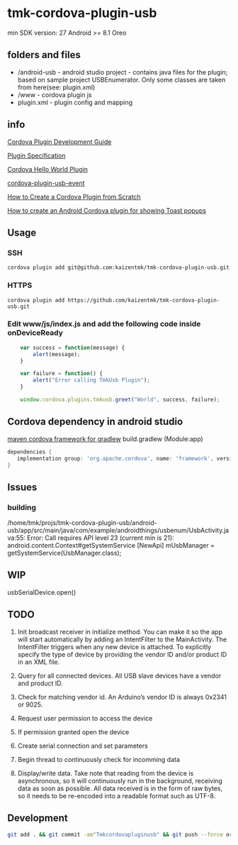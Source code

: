 # tmk-cordova-plugin-usb

min SDK version: 27
Android >= 8.1 Oreo

## folders and files

* /android-usb  - android studio project - contains java files for the plugin; based on sample project USBEnumerator. Only some classes are taken from here(see: plugin.xml)
* /www          - cordova plugin js
* plugin.xml    - plugin config and mapping

## info

[Cordova Plugin Development Guide](https://cordova.apache.org/docs/en/latest/guide/hybrid/plugins/index.html)

[Plugin Specification](https://cordova.apache.org/docs/en/latest/plugin_ref/spec.html)

[Cordova Hello World Plugin](https://github.com/don/cordova-plugin-hello)

[cordova-plugin-usb-event](https://www.npmjs.com/package/cordova-plugin-usb-event)

[How to Create a Cordova Plugin from Scratch](https://www.outsystems.com/blog/posts/how-to-create-a-cordova-plugin-from-scratch/)

[How to create an Android Cordova plugin for showing Toast popups](https://dev.to/nikola/how-to-create-an-android-cordova-plugin-for-showing-toast-popups--9fb)


## Usage

### SSH
~~~
cordova plugin add git@github.com:kaizentmk/tmk-cordova-plugin-usb.git
~~~

### HTTPS

~~~
cordova plugin add https://github.com/kaizentmk/tmk-cordova-plugin-usb.git
~~~

### Edit www/js/index.js and add the following code inside onDeviceReady

~~~ js
    var success = function(message) {
        alert(message);
    }

    var failure = function() {
        alert("Error calling TmkUsb Plugin");
    }

    window.cordova.plugins.tmkusb.greet("World", success, failure);
~~~

## Cordova dependency in android studio

 [maven cordova framework for gradlew](https://mvnrepository.com/artifact/org.apache.cordova/framework)
 build.gradlew (Module:app)
 ~~~ groovy
 dependencies {
    implementation group: 'org.apache.cordova', name: 'framework', version: '8.0.0'
 }
 ~~~

## Issues
### building
  /home/tmk/projs/tmk-cordova-plugin-usb/android-usb/app/src/main/java/com/example/androidthings/usbenum/UsbActivity.java:55: Error: Call requires API level 23 (current min is 21): android.content.Context#getSystemService [NewApi]
          mUsbManager = getSystemService(UsbManager.class);


## WIP

usbSerialDevice.open()



 ## TODO

 1. Init broadcast receiver in initialize method. You can make it so the app will start automatically by adding an IntentFilter to the MainActivity. The IntentFilter triggers when any new device is attached. To explicitly specify the type of device by providing the vendor ID and/or product ID in an XML file.

 2. Query for all connected devices. All USB slave devices have a vendor and product ID.

 3. Check for matching vendor id. An Arduino’s vendor ID is always 0x2341 or 9025.

 4. Request user permission to access the device

 5. If permission granted open the device

 6. Create serial connection and set parameters

 7. Begin thread to continuously check for incomming data

 8. Display/write data. Take note that reading from the device is asynchronous, so it will continuously run in the background, receiving data as soon as possible. All data received is in the form of raw bytes, so it needs to be re-encoded into a readable format such as UTF-8.

 ## Development

 ~~~ bash
git add . && git commit -am"Tmkcordovapluginusb" && git push --force origin master
 ~~~